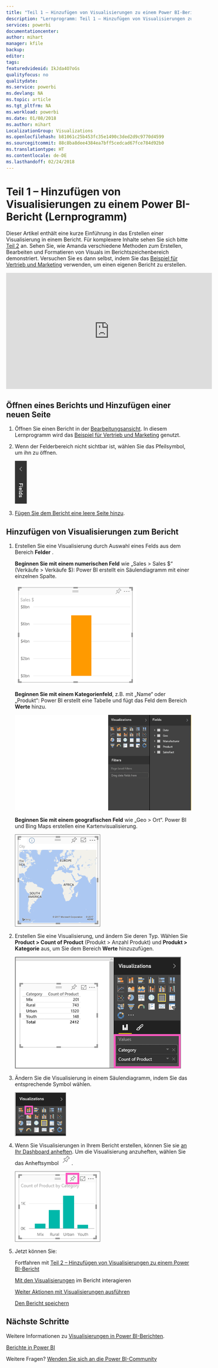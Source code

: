 ```yaml
---
title: "Teil 1 – Hinzufügen von Visualisierungen zu einem Power BI-Bericht (Lernprogramm)"
description: "Lernprogramm: Teil 1 – Hinzufügen von Visualisierungen zu einem Power BI-Bericht"
services: powerbi
documentationcenter: 
author: mihart
manager: kfile
backup: 
editor: 
tags: 
featuredvideoid: IkJda4O7oGs
qualityfocus: no
qualitydate: 
ms.service: powerbi
ms.devlang: NA
ms.topic: article
ms.tgt_pltfrm: NA
ms.workload: powerbi
ms.date: 01/08/2018
ms.author: mihart
LocalizationGroup: Visualizations
ms.openlocfilehash: b81061c25b453fc35e1490c3ded2d9c9770d4599
ms.sourcegitcommit: 88c8ba8dee4384ea7bff5cedcad67fce784d92b0
ms.translationtype: HT
ms.contentlocale: de-DE
ms.lasthandoff: 02/24/2018
---
```

# <a name="part-i-add-visualizations-to-a-power-bi-report-tutorial"></a>Teil 1 – Hinzufügen von Visualisierungen zu einem Power BI-Bericht (Lernprogramm)
Dieser Artikel enthält eine kurze Einführung in das Erstellen einer Visualisierung in einem Bericht.  Für komplexere Inhalte sehen Sie sich bitte [Teil 2](power-bi-report-add-visualizations-ii.md) an. Sehen Sie, wie Amanda verschiedene Methoden zum Erstellen, Bearbeiten und Formatieren von Visuals im Berichtszeichenbereich demonstriert. Versuchen Sie es dann selbst, indem Sie das [Beispiel für Vertrieb und Marketing](sample-datasets.md) verwenden, um einen eigenen Bericht zu erstellen.

<iframe width="560" height="315" src="https://www.youtube.com/embed/IkJda4O7oGs" frameborder="0" allowfullscreen></iframe>


## <a name="open-a-report-and-add-a-new-page"></a>Öffnen eines Berichts und Hinzufügen einer neuen Seite
1. Öffnen Sie einen Bericht in der [Bearbeitungsansicht](service-reading-view-and-editing-view.md). In diesem Lernprogramm wird das [Beispiel für Vertrieb und Marketing](sample-datasets.md) genutzt.
2. Wenn der Felderbereich nicht sichtbar ist, wählen Sie das Pfeilsymbol, um ihn zu öffnen. 
   
   ![](media/power-bi-report-add-visualizations-i/pbi_nancy_fieldsfiltersarrow.png)
3. [Fügen Sie dem Bericht eine leere Seite hinzu](power-bi-report-add-page.md).

## <a name="add-visualizations-to-the-report"></a>Hinzufügen von Visualisierungen zum Bericht
1. Erstellen Sie eine Visualisierung durch Auswahl eines Felds aus dem Bereich **Felder** .  
   
   **Beginnen Sie mit einem numerischen Feld** wie „Sales > Sales $“ (Verkäufe > Verkäufe $): Power BI erstellt ein Säulendiagramm mit einer einzelnen Spalte.
   
   ![](media/power-bi-report-add-visualizations-i/pbi_onecolchart.png)
   
   **Beginnen Sie mit einem Kategorienfeld**, z.B. mit „Name“ oder „Produkt“: Power BI erstellt eine Tabelle und fügt das Feld dem Bereich **Werte** hinzu.
   
   ![](media/power-bi-report-add-visualizations-i/pbi_agif_createchart3.gif)
   
   **Beginnen Sie mit einem geografischen Feld** wie „Geo > Ort“. Power BI und Bing Maps erstellen eine Kartenvisualisierung.
   
   ![](media/power-bi-report-add-visualizations-i/power-bi-map.png)
2. Erstellen Sie eine Visualisierung, und ändern Sie deren Typ. Wählen Sie **Product > Count of Product** (Produkt > Anzahl Produkt) und **Produkt > Kategorie** aus, um Sie dem Bereich **Werte** hinzuzufügen.
   
   ![](media/power-bi-report-add-visualizations-i/part1table1.png)
3. Ändern Sie die Visualisierung in einem Säulendiagramm, indem Sie das entsprechende Symbol wählen.
   
   ![](media/power-bi-report-add-visualizations-i/part1converttocolumn.png)
4. Wenn Sie Visualisierungen in Ihrem Bericht erstellen, können Sie sie [an Ihr Dashboard anheften](service-dashboard-pin-tile-from-report.md). Um die Visualisierung anzuheften, wählen Sie das Anheftsymbol ![](media/power-bi-report-add-visualizations-i/pinnooutline.png).
   
   ![](media/power-bi-report-add-visualizations-i/part1pin1.png)
5. Jetzt können Sie:
   
   Fortfahren mit [Teil 2 – Hinzufügen von Visualisierungen zu einem Power BI-Bericht](power-bi-report-add-visualizations-ii.md)
   
   [Mit den Visualisierungen](service-reading-view-and-editing-view.md) im Bericht interagieren
   
   [Weiter Aktionen mit Visualisierungen ausführen](power-bi-report-visualizations.md)
   
   [Den Bericht speichern](service-report-save.md)

## <a name="next-steps"></a>Nächste Schritte
Weitere Informationen zu [Visualisierungen in Power BI-Berichten](power-bi-report-visualizations.md).

[Berichte in Power BI](service-reports.md)

Weitere Fragen? [Wenden Sie sich an die Power BI-Community](http://community.powerbi.com/)

